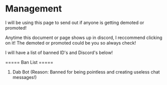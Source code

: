 

# Management


I will be using this page to send out if anyone is getting demoted or promoted!

Anytime this document or page shows up in discord, I reccommend clicking on it!
The demoted or promoted could be you so always check!

I will have a list of banned ID's and Discord's below!



===== Ban List =====
1. Dab Bot (Reason: Banned for being pointless and creating useless chat messages!)
